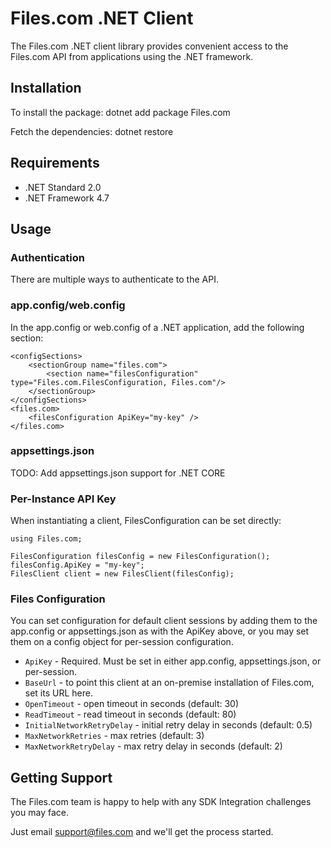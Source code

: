 ﻿# Files.com .NET Client

The Files.com .NET client library provides convenient access to the Files.com API from applications using the .NET framework.


## Installation

To install the package:
    dotnet add package Files.com

Fetch the dependencies:
    dotnet restore


## Requirements

 * .NET Standard 2.0
 * .NET Framework 4.7


## Usage

### Authentication

There are multiple ways to authenticate to the API.


### app.config/web.config

In the app.config or web.config of a .NET application, add the following section:

    <configSections>
        <sectionGroup name="files.com">
            <section name="filesConfiguration" type="Files.com.FilesConfiguration, Files.com"/>
        </sectionGroup>
    </configSections>
    <files.com>
        <filesConfiguration ApiKey="my-key" />
    </files.com>


### appsettings.json

TODO: Add appsettings.json support for .NET CORE


### Per-Instance API Key

When instantiating a client, FilesConfiguration can be set directly:

    using Files.com;

    FilesConfiguration filesConfig = new FilesConfiguration();
    filesConfig.ApiKey = "my-key";
    FilesClient client = new FilesClient(filesConfig);


### Files Configuration

You can set configuration for default client sessions by adding them to the app.config or appsettings.json as with the ApiKey above,
or you may set them on a config object for per-session configuration.

* `ApiKey` - Required. Must be set in either app.config, appsettings.json, or per-session.
* `BaseUrl` - to point this client at an on-premise installation of Files.com, set its URL here.
* `OpenTimeout` - open timeout in seconds (default: 30)
* `ReadTimeout` - read timeout in seconds (default: 80)
* `InitialNetworkRetryDelay` - initial retry delay in seconds (default: 0.5)
* `MaxNetworkRetries` - max retries (default: 3)
* `MaxNetworkRetryDelay` - max retry delay in seconds (default: 2)


## Getting Support

The Files.com team is happy to help with any SDK Integration challenges you may face.

Just email support@files.com and we'll get the process started.
